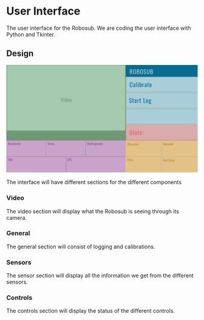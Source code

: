 # User Interface

The user interface for the Robosub. We are coding the user interface with Python and Tkinter.

## Design
![User Interface Design](https://github.com/RoboSubCSULA/SeniorDesign21-22/blob/user_interface/user_interface/user_interface_design.jpg)

The interface will have different sections for the different components

### Video
The video section will display what the Robosub is seeing through its camera.

### General
The general section will consist of logging and calibrations.

### Sensors
The sensor section will display all the information we get from the different sensors.

### Controls
The controls section will display the status of the different controls.

